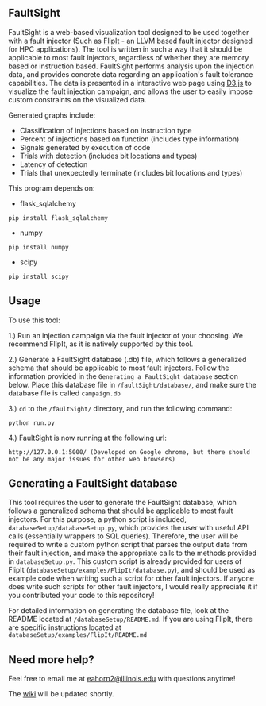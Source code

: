 FaultSight
-----------

FaultSight is a web-based visualization tool designed to be used together with a fault injector (Such as [FlipIt](https://github.com/aperson40/FlipIt) - an LLVM based fault injector designed for HPC applications). The tool is written in such a way that it should be applicable to most fault injectors, regardless of whether they are memory based or instruction based. FaultSight performs analysis upon the injection data, and provides concrete data regarding an application's fault tolerance capabilities. The data is presented in a interactive web page using [D3.js](http://d3js.org) to visualize the fault injection campaign, and allows the user to easily impose custom constraints on the visualized data.

Generated graphs include:

- Classification of injections based on instruction type
- Percent of injections based on function (includes type information)
- Signals generated by execution of code
- Trials with detection (includes bit locations and types)
- Latency of detection
- Trials that unexpectedly terminate (includes bit locations and types)


This program depends on:


- flask_sqlalchemy
```
pip install flask_sqlalchemy
```
- numpy
```
pip install numpy
```
- scipy
```
pip install scipy
```



Usage
-----

To use this tool:

1.) Run an injection campaign via the fault injector of your choosing. We recommend FlipIt, as it is natively supported by this tool.

2.) Generate a FaultSight database (.db) file, which follows a generalized schema that should be applicable to most fault injectors. Follow the information provided in the `Generating a FaultSight database` section below. Place this database file in `/faultSight/database/`, and make sure the database file is called `campaign.db`

3.) `cd` to the `/faultSight/` directory, and run the following command:

```
python run.py
```

4.) FaultSight is now running at the following url:

```
http://127.0.0.1:5000/ (Developed on Google chrome, but there should not be any major issues for other web browsers)
```



Generating a FaultSight database
-----
This tool requires the user to generate the FaultSight database, which follows a generalized schema that should be applicable to most fault injectors. For this purpose, a python script is included, `databaseSetup/databaseSetup.py`, which provides the user with useful API calls (essentially wrappers to SQL queries). Therefore, the user will be required to write a custom python script that parses the output data from their fault injection, and make the appropriate calls to the methods provided in `databaseSetup.py`. This custom script is already provided for users of FlipIt (`databaseSetup/examples/FlipIt/database.py`), and should be used as example code when writing such a script for other fault injectors. If anyone does write such scripts for other fault injectors, I would really appreciate it if you contributed your code to this repository!

For detailed information on generating the database file, look at the README located at `/databaseSetup/README.md`. If you are using FlipIt, there are specific instructions located at `databaseSetup/examples/FlipIt/README.md`


Need more help?
-----
Feel free to email me at eahorn2@illinois.edu with questions anytime!

The [wiki](https://github.com/einarhorn/FaultSight/wiki) will be updated shortly.
